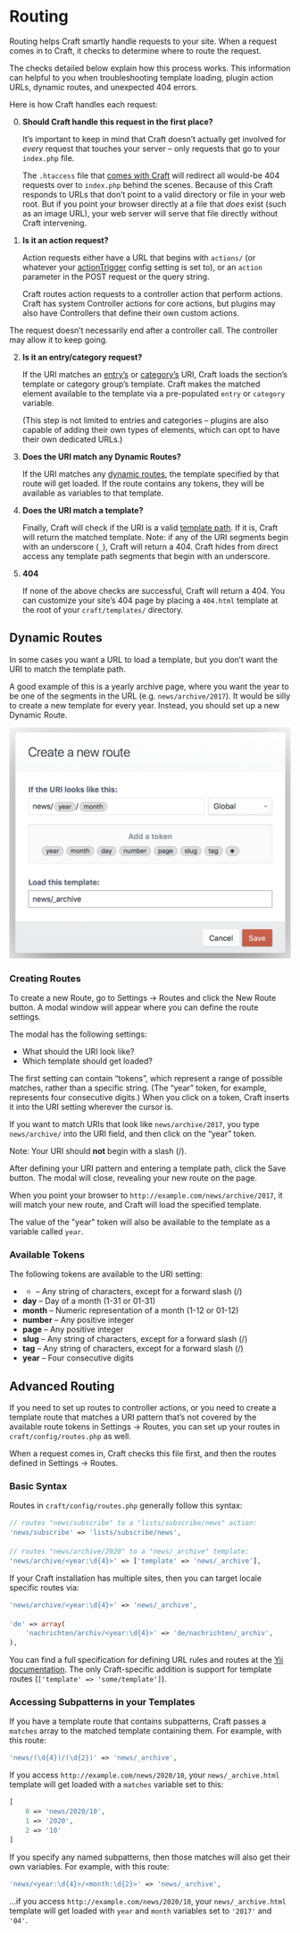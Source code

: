 # Routing

Routing helps Craft smartly handle requests to your site. When a request comes in to Craft, it checks to determine where to route the request.

The checks detailed below explain how this process works. This information can helpful to you when troubleshooting template loading, plugin action URLs, dynamic routes, and unexpected 404 errors.

Here is how Craft handles each request:


0. **Should Craft handle this request in the first place?**

   It’s important to keep in mind that Craft doesn’t actually get involved for *every* request that touches your server – only requests that go to your `index.php` file.

   The `.htaccess` file that [comes with Craft](https://craftcms.com/support/remove-index.php) will redirect all would-be 404 requests over to `index.php` behind the scenes. Because of this Craft responds to URLs that don’t point to a valid directory or file in your web root. But if you point your browser directly at a file that *does* exist (such as an image URL), your web server will serve that file directly without Craft intervening.

1. **Is it an action request?**

   Action requests either have a URL that begins with `actions/` (or whatever your [actionTrigger](https://docs.craftcms.com/api/v3/craft-config-generalconfig.html#$actionTrigger-detail) config setting is set to), or an `action` parameter in the POST request or the query string. 

   Craft routes action requests to a controller action that perform actions. Craft has system Controller actions for core actions, but plugins may also have Controllers that define their own custom actions.

  The request doesn’t necessarily end after a controller call. The controller may allow it to keep going.

2. **Is it an entry/category request?**

   If the URI matches an [entry’s](sections-and-entries.md) or [category’s](categories.md) URI, Craft loads the section’s template or category group’s template. Craft makes the matched element available to the template via a pre-populated `entry` or `category` variable.

   (This step is not limited to entries and categories – plugins are also capable of adding their own types of elements, which can opt to have their own dedicated URLs.)

3. **Does the URI match any Dynamic Routes?**

   If the URI matches any [dynamic routes](#dynamic-routes), the template specified by that route will get loaded. If the route contains any tokens, they will be available as variables to that template.

4. **Does the URI match a template?**

   Finally, Craft will check if the URI is a valid [template path](templating-overview.md#template-paths). If it is, Craft will return the matched template. Note: if any of the URI segments begin with an underscore (`_`), Craft will return a 404. Craft hides from direct access any template path segments that begin with an underscore.

5. **404**

   If none of the above checks are successful, Craft will return a 404. You can customize your site’s 404 page by placing a `404.html` template at the root of your `craft/templates/` directory.


## Dynamic Routes

In some cases you want a URL to load a template, but you don’t want the URI to match the template path.

A good example of this is a yearly archive page, where you want the year to be one of the segments in the URL (e.g. `news/archive/2017`). It would be silly to create a new template for every year. Instead, you should set up a new Dynamic Route.

![Creating a New Route](./images/routing-creating-new-route.png)

### Creating Routes

To create a new Route, go to Settings → Routes and click the New Route button. A modal window will appear where you can define the route settings.

The modal has the following settings:

* What should the URI look like?
* Which template should get loaded?

The first setting can contain “tokens”, which represent a range of possible matches, rather than a specific string. (The “year” token, for example, represents four consecutive digits.) When you click on a token, Craft inserts it into the URI setting wherever the cursor is.

If you want to match URIs that look like `news/archive/2017`, you type `news/archive/` into the URI field, and then click on the “year” token.

Note: Your URI should **not** begin with a slash (/).

After defining your URI pattern and entering a template path, click the Save button. The modal will close, revealing your new route on the page. 

When you point your browser to `http://example.com/news/archive/2017`, it will match your new route, and Craft will load the specified template. 

The value of the "year" token will also be available to the template as a variable called `year`.


### Available Tokens

The following tokens are available to the URI setting:

* * – Any string of characters, except for a forward slash (/)
* **day** – Day of a month (1-31 or 01-31)
* **month** – Numeric representation of a month (1-12 or 01-12)
* **number** – Any positive integer
* **page** – Any positive integer
* **slug** – Any string of characters, except for a forward slash (/)
* **tag** – Any string of characters, except for a forward slash (/)
* **year** – Four consecutive digits


## Advanced Routing

If you need to set up routes to controller actions, or you need to create a template route that matches a URI pattern that’s not covered by the available route tokens in Settings → Routes, you can set up your routes in `craft/config/routes.php` as well. 

When a request comes in, Craft checks this file first, and then the routes defined in Settings → Routes.

### Basic Syntax

Routes in `craft/config/routes.php` generally follow this syntax:

```php
// routes "news/subscribe" to a "lists/subscribe/news" action:
'news/subscribe' => 'lists/subscribe/news',

// routes "news/archive/2020" to a "news/_archive" template:
'news/archive/<year:\d{4}>' => ['template' => 'news/_archive'],
```

If your Craft installation has multiple sites, then you can target locale specific routes via:

```php
'news/archive/<year:\d{4}>' => 'news/_archive',

'de' => array(
    'nachrichten/archiv/<year:\d{4}>' => 'de/nachrichten/_archiv',
),
```

You can find a full specification for defining URL rules and routes at the [Yii documentation](https://www.yiiframework.com/doc/guide/2.0/en/runtime-routing#using-pretty-urls). The only Craft-specific addition is support for template routes (`['template' => 'some/template']`).

### Accessing Subpatterns in your Templates

If you have a template route that contains subpatterns, Craft passes a `matches` array to the matched template containing them. For example, with this route:

```php
'news/(\d{4})/(\d{2})' => 'news/_archive',
```

If you access `http://example.com/news/2020/10`, your `news/_archive.html` template will get loaded with a `matches` variable set to this:

```php
[
    0 => 'news/2020/10',
    1 => '2020',
    2 => '10'
]
```

If you specify any named subpatterns, then those matches will also get their own variables. For example, with this route:

```php
'news/<year:\d{4}>/<month:\d{2}>' => 'news/_archive',
```

…if you access `http://example.com/news/2020/10`, your `news/_archive.html` template will get loaded with `year` and `month` variables set to `'2017'` and `'04'`.
